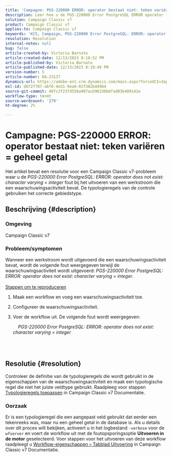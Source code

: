 ```yaml
---
title: 'Campagne: PGS-220000 ERROR: operator bestaat niet: teken variëren = geheel getal'
description: Leer hoe u de PGS-220000 Error PostgreSQL ERROR operator (Fout) lost, bestaat niet uit een tekenvariabele = geheel getal
solution: Campaign Classic v7
product: Campaign Classic v7
applies-to: Campaign Classic v7
keywords: 'KCS, Campaign, PGS-220000 Error PostgreSQL: ERROR: operator does not exist: character varying = integer, Campaign v7, database, leshooting'
resolution: Resolution
internal-notes: null
bug: false
article-created-by: Victoria Barnato
article-created-date: 12/13/2023 8:18:52 PM
article-published-by: Victoria Barnato
article-published-date: 12/13/2023 8:19:49 PM
version-number: 5
article-number: KA-23137
dynamics-url: https://adobe-ent.crm.dynamics.com/main.aspx?forceUCI=1&pagetype=entityrecord&etn=knowledgearticle&id=126edece-f499-ee11-be37-6045bd0063aa
exl-id: d672f707-abf6-4e31-9ea0-01f382b44964
source-git-commit: 46fc2f23fd556a987acb96338b6fad03b489141e
workflow-type: tm+mt
source-wordcount: '279'
ht-degree: 2%

---
```


# Campagne: PGS-220000 ERROR: operator bestaat niet: teken variëren = geheel getal


Het artikel bevat een resolutie voor een Campaign Classic v7-probleem waar u de *PGS-220000 Error PostgreSQL: ERROR: operator does not exist: character varying = integer* fout bij het uitvoeren van een werkstroom die een waarschuwingsactiviteit bevat. De typologieregels van de controle gebruiken het correcte gebiedstype.

## Beschrijving {#description}


### Omgeving

Campaign Classic v7

### Probleem/symptomen

Wanneer een werkstroom wordt uitgevoerd die een waarschuwingsactiviteit bevat, wordt de volgende fout weergegeven terwijl de waarschuwingsactiviteit wordt uitgevoerd:
*PGS-220000 Error PostgreSQL: ERROR: operator does not exist: character varying = integer*.<br><br>
<u>Stappen om te reproduceren</u>

1. Maak een workflow en voeg een waarschuwingsactiviteit toe.
2. Configureer de waarschuwingsactiviteit.
3. Voer de workflow uit. De volgende fout wordt weergegeven:



       *PGS-220000 Error PostgreSQL: ERROR: operator does not exist: character varying = integer*




<br> <br>



## Resolutie {#resolution}


Controleer de definitie van de typologieregels die wordt gebruikt in de eigenschappen van de waarschuwingsactiviteit en maak een typologische regel die niet het juiste veldtype gebruikt. Raadpleeg voor stappen [Typologieregels toepassen](https://experienceleague.adobe.com/docs/campaign-classic/using/orchestrating-campaigns/campaign-optimization/applying-rules.html) in Campaign Classic v7 Documentatie.

### Oorzaak

Er is een typologieregel die een aangepast veld gebruikt dat eerder een tekenreeks was, maar nu een geheel getal in de database is. Als u details over dit proces wilt bekijken, activeert u in het logbestand `-verbose` voor de `wfserver` en voert de workflow uit met de foutopsporingsoptie <b>Uitvoeren in de motor</b> geselecteerd. Voor stappen voor het uitvoeren van deze workflow raadpleegt u [Workflow-eigenschappen `>`  Tabblad Uitvoering](https://experienceleague.adobe.com/docs/campaign-classic/using/automating-with-workflows/advanced-management/workflow-properties.html?lang=nl#execution) in Campaign Classic v7 Documentatie.
